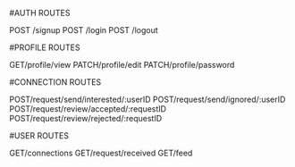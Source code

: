 #AUTH ROUTES

POST /signup
POST /login
POST /logout

#PROFILE ROUTES

GET/profile/view
PATCH/profile/edit
PATCH/profile/password

#CONNECTION ROUTES

POST/request/send/interested/:userID
POST/request/send/ignored/:userID
POST/request/review/accepted/:requestID
POST/request/review/rejected/:requestID

#USER ROUTES
 
GET/connections
GET/request/received
GET/feed

